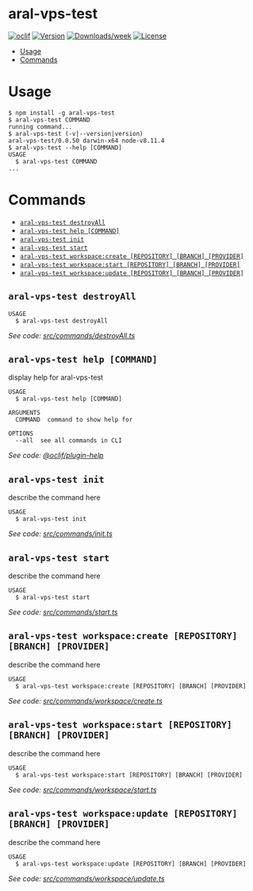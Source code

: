 aral-vps-test
=============



[![oclif](https://img.shields.io/badge/cli-oclif-brightgreen.svg)](https://oclif.io)
[![Version](https://img.shields.io/npm/v/aral-vps-test.svg)](https://npmjs.org/package/aral-vps-test)
[![Downloads/week](https://img.shields.io/npm/dw/aral-vps-test.svg)](https://npmjs.org/package/aral-vps-test)
[![License](https://img.shields.io/npm/l/aral-vps-test.svg)](https://github.com/11arn11/aral-vps-test/blob/master/package.json)

<!-- toc -->
* [Usage](#usage)
* [Commands](#commands)
<!-- tocstop -->
# Usage
<!-- usage -->
```sh-session
$ npm install -g aral-vps-test
$ aral-vps-test COMMAND
running command...
$ aral-vps-test (-v|--version|version)
aral-vps-test/0.0.50 darwin-x64 node-v8.11.4
$ aral-vps-test --help [COMMAND]
USAGE
  $ aral-vps-test COMMAND
...
```
<!-- usagestop -->
# Commands
<!-- commands -->
* [`aral-vps-test destroyAll`](#aral-vps-test-destroyall)
* [`aral-vps-test help [COMMAND]`](#aral-vps-test-help-command)
* [`aral-vps-test init`](#aral-vps-test-init)
* [`aral-vps-test start`](#aral-vps-test-start)
* [`aral-vps-test workspace:create [REPOSITORY] [BRANCH] [PROVIDER]`](#aral-vps-test-workspacecreate-repository-branch-provider)
* [`aral-vps-test workspace:start [REPOSITORY] [BRANCH] [PROVIDER]`](#aral-vps-test-workspacestart-repository-branch-provider)
* [`aral-vps-test workspace:update [REPOSITORY] [BRANCH] [PROVIDER]`](#aral-vps-test-workspaceupdate-repository-branch-provider)

## `aral-vps-test destroyAll`

```
USAGE
  $ aral-vps-test destroyAll
```

_See code: [src/commands/destroyAll.ts](https://github.com/11arn11/aral-vps-test/blob/v0.0.50/src/commands/destroyAll.ts)_

## `aral-vps-test help [COMMAND]`

display help for aral-vps-test

```
USAGE
  $ aral-vps-test help [COMMAND]

ARGUMENTS
  COMMAND  command to show help for

OPTIONS
  --all  see all commands in CLI
```

_See code: [@oclif/plugin-help](https://github.com/oclif/plugin-help/blob/v2.1.6/src/commands/help.ts)_

## `aral-vps-test init`

describe the command here

```
USAGE
  $ aral-vps-test init
```

_See code: [src/commands/init.ts](https://github.com/11arn11/aral-vps-test/blob/v0.0.50/src/commands/init.ts)_

## `aral-vps-test start`

describe the command here

```
USAGE
  $ aral-vps-test start
```

_See code: [src/commands/start.ts](https://github.com/11arn11/aral-vps-test/blob/v0.0.50/src/commands/start.ts)_

## `aral-vps-test workspace:create [REPOSITORY] [BRANCH] [PROVIDER]`

describe the command here

```
USAGE
  $ aral-vps-test workspace:create [REPOSITORY] [BRANCH] [PROVIDER]
```

_See code: [src/commands/workspace/create.ts](https://github.com/11arn11/aral-vps-test/blob/v0.0.50/src/commands/workspace/create.ts)_

## `aral-vps-test workspace:start [REPOSITORY] [BRANCH] [PROVIDER]`

describe the command here

```
USAGE
  $ aral-vps-test workspace:start [REPOSITORY] [BRANCH] [PROVIDER]
```

_See code: [src/commands/workspace/start.ts](https://github.com/11arn11/aral-vps-test/blob/v0.0.50/src/commands/workspace/start.ts)_

## `aral-vps-test workspace:update [REPOSITORY] [BRANCH] [PROVIDER]`

describe the command here

```
USAGE
  $ aral-vps-test workspace:update [REPOSITORY] [BRANCH] [PROVIDER]
```

_See code: [src/commands/workspace/update.ts](https://github.com/11arn11/aral-vps-test/blob/v0.0.50/src/commands/workspace/update.ts)_
<!-- commandsstop -->
